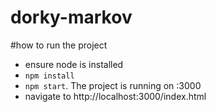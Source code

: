 # dorky-markov

#how to run the project
- ensure node is installed
- `npm install`
- `npm start`. The project is running on :3000
- navigate to http://localhost:3000/index.html
